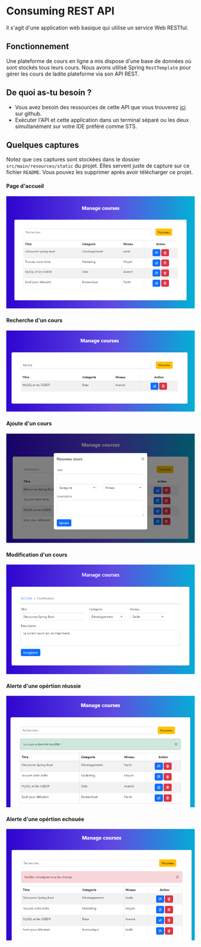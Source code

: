 # Consuming REST API

Il s'agit d'une application web basique qui utilise un service Web RESTful.

## Fonctionnement
Une plateforme de cours en ligne a mis dispose d'une base de données où sont stockés tous leurs cours.
Nous avons utilisé Spring ```RestTemplate``` pour gérer les cours de ladite plateforme via son API REST.

## De quoi as-tu besoin ?
- Vous avez besoin des ressources de cette API que vous trouverez [ici](https://github.com/abdelnasserben/apirestwithmysql) sur 
github.
- Exécuter l'API et cette application dans un terminal séparé ou les deux simultanément sur votre IDE préféré comme STS.

## Quelques captures
Notez que ces captures sont stockées dans le dossier ```src/main/resources/static``` du projet. Elles servent juste de capture sur ce fichier ```README```. Vous pouvez les supprimer après avoir télécharger ce projet.

#### Page d'accueil

![home page](/src/main/resources/static/home_page.png?raw=true "Home page")

#### Recherche d'un cours

![search course](/src/main/resources/static/search_course.png?raw=true "Search course")

#### Ajoute d'un cours

![new course](/src/main/resources/static/add_new_course.png?raw=true "New course")

#### Modification d'un cours

![update course](/src/main/resources/static/update_course.png?raw=true "update course")

#### Alerte d'une opértion réussie

![success operation](/src/main/resources/static/success_operation.png?raw=true "success operation")


#### Alerte d'une opértion echouée

![failed operation](/src/main/resources/static/failed_operation.png?raw=true "failed operation")
